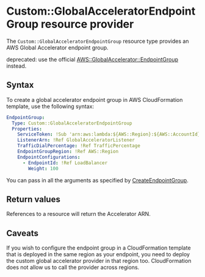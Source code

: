# Custom::GlobalAcceleratorEndpointGroup resource provider
The `Custom::GlobalAcceleratorEndpointGroup` resource type provides an AWS Global Accelerator endpoint group.

deprecated: use the official [AWS::GlobalAccelerator::EndpointGroup](https://docs.aws.amazon.com/AWSCloudFormation/latest/UserGuide/aws-resource-globalaccelerator-endpointgroup.html) instead.

## Syntax
To create a global accelerator endpoint group in AWS CloudFormation template, use the following syntax:

```yaml
EndpointGroup:
  Type: Custom::GlobalAcceleratorEndpointGroup
  Properties:
    ServiceToken: !Sub 'arn:aws:lambda:${AWS::Region}:${AWS::AccountId}:function:cfn-global-accelerator-provider'
    ListenerArn: !Ref GlobalAcceleratorListener
    TrafficDialPercentage: !Ref TrafficPercentage
    EndpointGroupRegion: !Ref AWS::Region
    EndpointConfigurations:
      - EndpointId: !Ref LoadBalancer
        Weight: 100
```

You can pass in all the arguments as specified by [CreateEndpointGroup](https://docs.aws.amazon.com/global-accelerator/latest/api/API_CreateEndpointGroup.html).

## Return values
References to a resource will return the Accelerator ARN.

## Caveats
If you wish to configure the endpoint group in a CloudFormation template that is deployed in the same region as your endpoint, you
need to deploy the custom global accelerator provider in that region too. CloudFormation does not allow us to call the 
provider across regions. 
